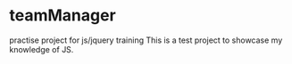 # teamManager
practise project for js/jquery training
This is a test project to showcase my knowledge of JS.
